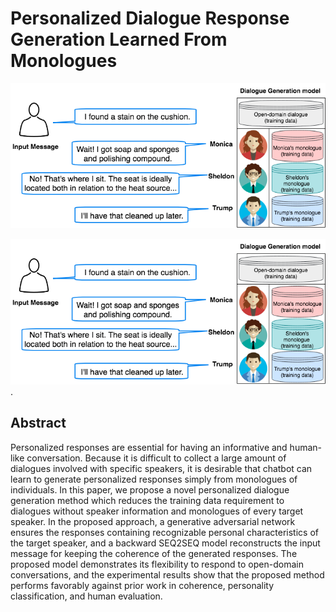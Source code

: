 # Personalized Dialogue Response <br> Generation Learned From Monologues

![image](https://github.com/PierreSue/Personalized-dialogue-response-generation-learned-from-monologues/blob/master/Illstration.png)

<div style="text-align:center"><img src="https://github.com/PierreSue/Personalized-dialogue-response-generation-learned-from-monologues/blob/master/Illstration.png" /></div>.

## Abstract
Personalized responses are essential for having an informative and human-like conversation. Because it is difficult to collect a large amount of dialogues involved with specific speakers, it is desirable that chatbot can learn to generate personalized responses simply from monologues of individuals. In this paper, we propose a novel personalized dialogue generation method which reduces the training data requirement to dialogues without speaker information and monologues of every target speaker. In the proposed approach, a generative adversarial network ensures the responses containing recognizable personal characteristics of the target speaker, and a backward SEQ2SEQ model reconstructs the input message for keeping the coherence of the generated responses. The proposed model demonstrates its flexibility to respond to open-domain conversations, and the experimental results show that the proposed method performs favorably against prior work in coherence, personality classification, and human evaluation.

